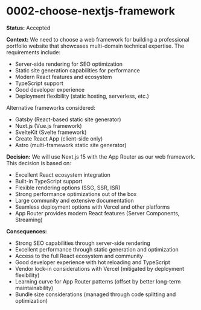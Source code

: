 # 0002-choose-nextjs-framework

**Status:** Accepted

**Context:**
We need to choose a web framework for building a professional portfolio website that showcases multi-domain technical expertise. The requirements include:
- Server-side rendering for SEO optimization
- Static site generation capabilities for performance
- Modern React features and ecosystem
- TypeScript support
- Good developer experience
- Deployment flexibility (static hosting, serverless, etc.)

Alternative frameworks considered:
- Gatsby (React-based static site generator)
- Nuxt.js (Vue.js framework)
- SvelteKit (Svelte framework)
- Create React App (client-side only)
- Astro (multi-framework static site generator)

**Decision:**
We will use Next.js 15 with the App Router as our web framework. This decision is based on:
- Excellent React ecosystem integration
- Built-in TypeScript support
- Flexible rendering options (SSG, SSR, ISR)
- Strong performance optimizations out of the box
- Large community and extensive documentation
- Seamless deployment options with Vercel and other platforms
- App Router provides modern React features (Server Components, Streaming)

**Consequences:**
- Strong SEO capabilities through server-side rendering
- Excellent performance through static generation and optimization
- Access to the full React ecosystem and community
- Good developer experience with hot reloading and TypeScript
- Vendor lock-in considerations with Vercel (mitigated by deployment flexibility)
- Learning curve for App Router patterns (offset by better long-term maintainability)
- Bundle size considerations (managed through code splitting and optimization)